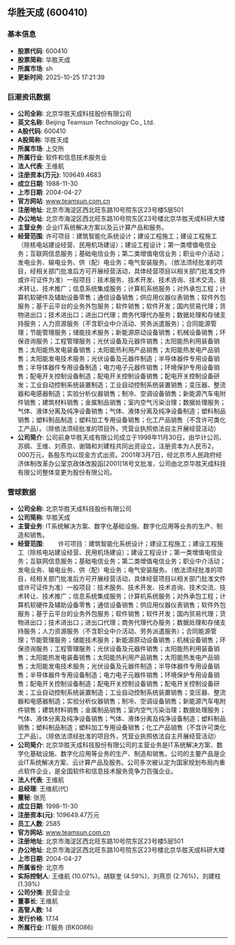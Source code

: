 ## 华胜天成 (600410)

### 基本信息

- **股票代码**: 600410
- **股票简称**: 华胜天成
- **所属市场**: sh
- **更新时间**: 2025-10-25 17:21:39

### 巨潮资讯数据

- **公司全称**: 北京华胜天成科技股份有限公司
- **英文名称**: Beijing Teamsun Technology Co., Ltd.
- **A股代码**: 600410
- **A股简称**: 华胜天成
- **所属市场**: 上交所
- **所属行业**: 软件和信息技术服务业
- **法人代表**: 王维航
- **注册资本(万元)**: 109649.4683
- **成立日期**: 1988-11-30
- **上市日期**: 2004-04-27
- **官方网站**: www.teamsun.com.cn
- **注册地址**: 北京市海淀区西北旺东路10号院东区23号楼5层501
- **办公地址**: 北京市海淀区西北旺东路10号院东区23号楼北京华胜天成科研大楼
- **主营业务**: 企业IT系统解决方案以及云计算产品和服务。
- **经营范围**: 许可项目：建筑智能化系统设计；建设工程施工；建设工程施工（除核电站建设经营、民用机场建设）；建设工程设计；第一类增值电信业务；互联网信息服务；基础电信业务；第二类增值电信业务；职业中介活动；发电业务、输电业务、供（配）电业务；电气安装服务。（依法须经批准的项目，经相关部门批准后方可开展经营活动，具体经营项目以相关部门批准文件或许可证件为准）一般项目：技术服务、技术开发、技术咨询、技术交流、技术转让、技术推广；信息系统集成服务；计算机系统服务；对外承包工程；计算机软硬件及辅助设备零售；通信设备销售；供应用仪器仪表销售；软件外包服务；基于云平台的业务外包服务；软件销售；软件开发；国内贸易代理；货物进出口；技术进出口；进出口代理；商务代理代办服务；数据处理和存储支持服务；人力资源服务（不含职业中介活动、劳务派遣服务）；合同能源管理；节能管理服务；储能技术服务；新能源原动设备销售；机械设备销售；环保咨询服务；工程管理服务；光伏设备及元器件销售；太阳能热利用装备销售；太阳能热发电装备销售；太阳能热利用产品销售；太阳能热发电产品销售；太阳能发电技术服务；光伏设备及元器件制造；半导体器件专用设备销售；半导体器件专用设备制造；电力电子元器件销售；环境保护专用设备销售；配电开关控制设备制造；配电开关控制设备销售；配电开关控制设备研发；工业自动控制系统装置制造；工业自动控制系统装置销售；变压器、整流器和电感器制造；实验分析仪器销售；制冷、空调设备销售；新能源汽车电附件销售；建筑材料销售；金属制品销售；室内空气污染治理；数据处理服务；气体、液体分离及纯净设备销售；气体、液体分离及纯净设备制造；塑料制品销售；塑料制品制造；塑料加工专用设备销售；化工产品销售（不含许可类化工产品）。（除依法须经批准的项目外，凭营业执照依法自主开展经营活动）
- **公司简介**: 公司前身华胜天成有限公司成立于1998年11月30日，由华计公司、苏纲、王维、刘燕京、谢璐和刘建柱共同出资设立，注册资本为人民币2，000万元，各股东均以现金方式出资。2001年3月7日，经北京市人民政府经济体制改革办公室京政体改股函[2001]18号文批准，公司由北京华胜天成科技有限公司整体变更为股份有限公司。

### 雪球数据

- **公司全称**: 北京华胜天成科技股份有限公司
- **公司简称**: 华胜天成
- **主营业务**: IT系统解决方案、数字化基础设施、数字化应用等业务的生产、制造和销售。
- **经营范围**: 　　许可项目：建筑智能化系统设计；建设工程施工；建设工程施工（除核电站建设经营、民用机场建设）；建设工程设计；第一类增值电信业务；互联网信息服务；基础电信业务；第二类增值电信业务；职业中介活动；发电业务、输电业务、供（配）电业务；电气安装服务。（依法须经批准的项目，经相关部门批准后方可开展经营活动，具体经营项目以相关部门批准文件或许可证件为准）一般项目：技术服务、技术开发、技术咨询、技术交流、技术转让、技术推广；信息系统集成服务；计算机系统服务；对外承包工程；计算机软硬件及辅助设备零售；通信设备销售；供应用仪器仪表销售；软件外包服务；基于云平台的业务外包服务；软件销售；软件开发；国内贸易代理；货物进出口；技术进出口；进出口代理；商务代理代办服务；数据处理和存储支持服务；人力资源服务（不含职业中介活动、劳务派遣服务）；合同能源管理；节能管理服务；储能技术服务；新能源原动设备销售；机械设备销售；环保咨询服务；工程管理服务；光伏设备及元器件销售；太阳能热利用装备销售；太阳能热发电装备销售；太阳能热利用产品销售；太阳能热发电产品销售；太阳能发电技术服务；光伏设备及元器件制造；半导体器件专用设备销售；半导体器件专用设备制造；电力电子元器件销售；环境保护专用设备销售；配电开关控制设备制造；配电开关控制设备销售；配电开关控制设备研发；工业自动控制系统装置制造；工业自动控制系统装置销售；变压器、整流器和电感器制造；实验分析仪器销售；制冷、空调设备销售；新能源汽车电附件销售；建筑材料销售；金属制品销售；室内空气污染治理；数据处理服务；气体、液体分离及纯净设备销售；气体、液体分离及纯净设备制造；塑料制品销售；塑料制品制造；塑料加工专用设备销售；化工产品销售（不含许可类化工产品）。（除依法须经批准的项目外，凭营业执照依法自主开展经营活动）
- **公司简介**: 北京华胜天成科技股份有限公司的主营业务是IT系统解决方案、数字化基础设施、数字化应用等业务的生产、制造和销售。公司的主要产品是企业IT系统解决方案、云计算产品及服务。公司多次被认定为国家规划布局内重点软件企业，是全国软件和信息技术服务竞争力百强企业。
- **法人代表**: 王维航
- **总经理**: 王维航(代)
- **董秘**: 张亮
- **成立日期**: 1998-11-30
- **注册资本(元)**: 109649.47万元
- **员工人数**: 2585
- **官方网站**: www.teamsun.com.cn
- **注册地址**: 北京市海淀区西北旺东路10号院东区23号楼5层501
- **办公地址**: 北京市海淀区西北旺东路10号院东区23号楼北京华胜天成科研大楼
- **上市日期**: 2004-04-27
- **所属省份**: 北京市
- **实际控制人**: 王维航 (10.07%)，胡联奎 (4.59%)，刘燕京 (2.76%)，刘建柱 (1.39%)
- **公司分类**: 民营企业
- **董事长**: 王维航
- **高管人数**: 14
- **发行价格**: 17.14
- **所属行业**: IT服务 (BK0086)

---